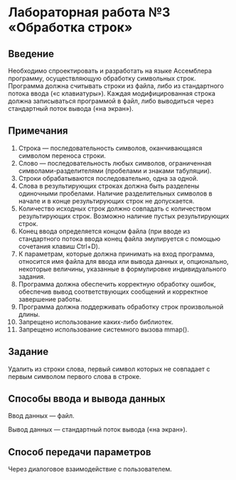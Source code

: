 # Лабораторная работа №3 «Обработка строк»

## Введение

Необходимо спроектировать и разработать на языке Ассемблера программу, осуществляющую
обработку символьных строк.
Программа должна считывать строки из файла, либо из стандартного потока ввода («с клавиатуры»). Каждая модифицированная строка должна записываться программой в файл, либо выводиться
через стандартный поток вывода («на экран»).

## Примечания

1. Строка — последовательность символов, оканчивающаяся символом переноса строки.
2. Слово — последовательность любых символов, ограниченная символами-разделителями (пробелами и знаками табуляции).
3. Строки обрабатываются последовательно, одна за одной.
4. Слова в результирующих строках должна быть разделены одиночными пробелами. Наличие
разделительных символов в начале и в конце результирующих строк не допускается.
5. Количество исходных строк должно совпадать с количеством результирующих строк. Возможно наличие пустых результирующих строк.
6. Конец ввода определяется концом файла (при вводе из стандартного потока ввода конец файла
эмулируется с помощью сочетания клавиш Ctrl+D).
7. К параметрам, которые должна принимать на вход программа, относится имя файла для ввода
или вывода данных и, опционально, некоторые величины, указанные в формулировке индивидуального задания.
8. Программа должна обеспечить корректную обработку ошибок, обеспечив вывод соответствующих сообщений и корректное завершение работы.
9. Программа должна поддерживать обработку строк произвольной длины.
10. Запрещено использование каких-либо библиотек.
11. Запрещено использование системного вызова mmap().

## Задание

Удалить из строки слова, первый символ которых не совпадает с первым символом первого слова
в строке.

## Способы ввода и вывода данных

Ввод данных — файл.

Вывод данных — стандартный поток вывода («на экран»).

## Способ передачи параметров

Через диалоговое взаимодействие с пользователем.

